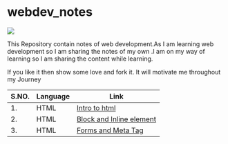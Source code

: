 # webdev_notes

<img src="https://repository-images.githubusercontent.com/229245588/cf878f00-a69f-11ea-96a5-1a674e873eac">

This Repository contain notes of web development.As I am learning web development so I am sharing the notes of my own .I am on my way of learning so I am sharing the content while learning.

If you like it then show some love and fork it. It will motivate me throughout my Journey
 
|S.NO.|Language|Link|
|------|-------|-----|
|1.|HTML|<a href="https://github.com/iscifacts/webdev_notes/blob/master/Intro%20to%20HTML.pdf">Intro to html</a>|
|2.|HTML|<a href="https://github.com/iscifacts/webdev_notes/blob/master/block%20and%20inline%20in%20html.pdf">Block and Inline element</a>|
|3.|HTML|<a href="https://github.com/iscifacts/webdev_notes/blob/master/forms%20and%20meta%20tag%20in%20html.pdf">Forms and Meta Tag</a>|

